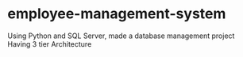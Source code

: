 # employee-management-system
Using Python and SQL Server, made a database management project Having 3 tier Architecture
